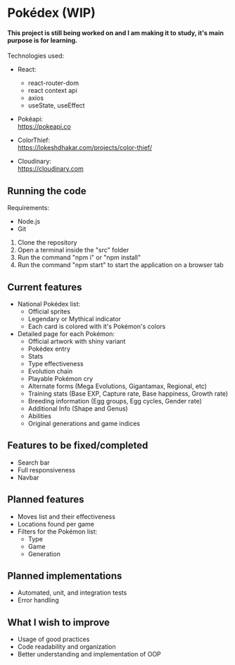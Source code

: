 # Pokédex (WIP)

#### This project is still being worked on and I am making it to study, it's main purpose is for learning.

Technologies used:

- React:

  - react-router-dom
  - react context api
  - axios
  - useState, useEffect

- Pokéapi:  
   https://pokeapi.co
- ColorThief:  
   https://lokeshdhakar.com/projects/color-thief/
- Cloudinary:  
   https://cloudinary.com

## Running the code

Requirements:

- Node.js
- Git

1. Clone the repository
2. Open a terminal inside the "src" folder
3. Run the command "npm i" or "npm install"
4. Run the command "npm start" to start the application on a browser tab

## Current features

- National Pokédex list:
  - Official sprites
  - Legendary or Mythical indicator
  - Each card is colored with it's Pokémon's colors
- Detailed page for each Pokémon:
  - Official artwork with shiny variant
  - Pokédex entry
  - Stats
  - Type effectiveness
  - Evolution chain
  - Playable Pokémon cry
  - Alternate forms (Mega Evolutions, Gigantamax, Regional, etc)
  - Training stats (Base EXP, Capture rate, Base happiness, Growth rate)
  - Breeding information (Egg groups, Egg cycles, Gender rate)
  - Additional Info (Shape and Genus)
  - Abilities
  - Original generations and game indices

## Features to be fixed/completed

- Search bar
- Full responsiveness
- Navbar

## Planned features

- Moves list and their effectiveness
- Locations found per game
- Filters for the Pokémon list:
  - Type
  - Game
  - Generation

## Planned implementations

- Automated, unit, and integration tests
- Error handling

## What I wish to improve

- Usage of good practices
- Code readability and organization
- Better understanding and implementation of OOP
